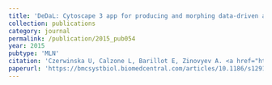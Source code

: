 ```yaml
---
title: 'DeDaL: Cytoscape 3 app for producing and morphing data-driven and structure-driven network layouts'
collection: publications
category: journal
permalink: /publication/2015_pub054
year: 2015
pubtype: 'MLN'
citation: 'Czerwinska U, Calzone L, Barillot E, Zinovyev A. <a href="https://bmcsystbiol.biomedcentral.com/articles/10.1186/s12918-015-0189-4">DeDaL: Cytoscape 3 app for producing and morphing data-driven and structure-driven network layouts</a>. 2015. <i>BMC Syst Biol.</i> 14;9:46.'
paperurl: 'https://bmcsystbiol.biomedcentral.com/articles/10.1186/s12918-015-0189-4'
---
```

